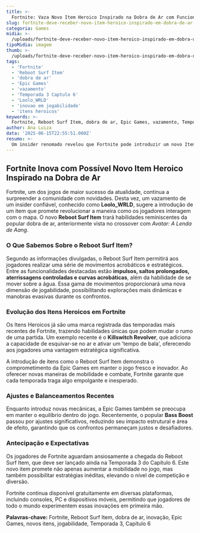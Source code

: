 ```yaml
---
title: >-
  Fortnite: Vaza Novo Item Heroico Inspirado na Dobra de Ar com Funcionalidades Inovadoras
slug: fortnite-deve-receber-novo-item-heroico-inspirado-em-dobra-de-ar-revela-leaker
categoria: Games
midia: >-
  /uploads/fortnite-deve-receber-novo-item-heroico-inspirado-em-dobra-de-ar-revela-leaker-thumb.jpg
tipoMidia: imagem
thumb: >-
  /uploads/fortnite-deve-receber-novo-item-heroico-inspirado-em-dobra-de-ar-revela-leaker-thumb.jpg
tags:
  - 'Fortnite'
  - 'Reboot Surf Item'
  - 'dobra de ar'
  - 'Epic Games'
  - 'vazamento'
  - 'Temporada 3 Captulo 6'
  - 'Loolo_WRLD'
  - 'inovao em jogabilidade'
  - 'itens heroicos'
keywords: >-
  Fortnite, Reboot Surf Item, dobra de ar, Epic Games, vazamento, Temporada 3 Capítulo 6, Loolo_WRLD, inovação em jogabilidade, itens heroicos
author: Ana Luiza
data: '2025-06-15T22:55:51.000Z'
resumo: >-
  Um insider renomado revelou que Fortnite pode introduzir um novo Item Heroico com mecânicas inspiradas na dobra de ar, prometendo transformar a experiência de jogo.
---
```


## Fortnite Inova com Possível Novo Item Heroico Inspirado na Dobra de Ar

Fortnite, um dos jogos de maior sucesso da atualidade, continua a surpreender a comunidade com novidades. Desta vez, um vazamento de um insider confiável, conhecido como **Loolo_WRLD**, sugere a introdução de um item que promete revolucionar a maneira como os jogadores interagem com o mapa. O novo **Reboot Surf Item** trará habilidades reminiscentes da popular dobra de ar, anteriormente vista no crossover com _Avatar: A Lenda de Aang_.

### O Que Sabemos Sobre o Reboot Surf Item?
Segundo as informações divulgadas, o Reboot Surf Item permitirá aos jogadores realizar uma série de movimentos acrobáticos e estratégicos. Entre as funcionalidades destacadas estão **impulsos, saltos prolongados, aterrissagens controladas e curvas acrobáticas**, além da habilidade de se mover sobre a água. Essa gama de movimentos proporcionará uma nova dimensão de jogabilidade, possibilitando explorações mais dinâmicas e manobras evasivas durante os confrontos.

### Evolução dos Itens Heroicos em Fortnite
Os Itens Heroicos já são uma marca registrada das temporadas mais recentes de Fortnite, trazendo habilidades únicas que podem mudar o rumo de uma partida. Um exemplo recente é o **Killswitch Revolver**, que adiciona a capacidade de esquivar-se no ar e ativar um 'tempo de bala', oferecendo aos jogadores uma vantagem estratégica significativa.

A introdução de itens como o Reboot Surf Item demonstra o comprometimento da Epic Games em manter o jogo fresco e inovador. Ao oferecer novas maneiras de mobilidade e combate, Fortnite garante que cada temporada traga algo empolgante e inesperado.

### Ajustes e Balanceamentos Recentes
Enquanto introduz novas mecânicas, a Epic Games também se preocupa em manter o equilíbrio dentro do jogo. Recentemente, o popular **Bass Boost** passou por ajustes significativos, reduzindo seu impacto estrutural e área de efeito, garantindo que os confrontos permaneçam justos e desafiadores.

### Antecipação e Expectativas
Os jogadores de Fortnite aguardam ansiosamente a chegada do Reboot Surf Item, que deve ser lançado ainda na Temporada 3 do Capítulo 6. Este novo item promete não apenas aumentar a mobilidade no jogo, mas também possibilitar estratégias inéditas, elevando o nível de competição e diversão.

Fortnite continua disponível gratuitamente em diversas plataformas, incluindo consoles, PC e dispositivos móveis, permitindo que jogadores de todo o mundo experimentem essas inovações em primeira mão.

**Palavras-chave:** Fortnite, Reboot Surf Item, dobra de ar, inovação, Epic Games, novos itens, jogabilidade, Temporada 3, Capítulo 6